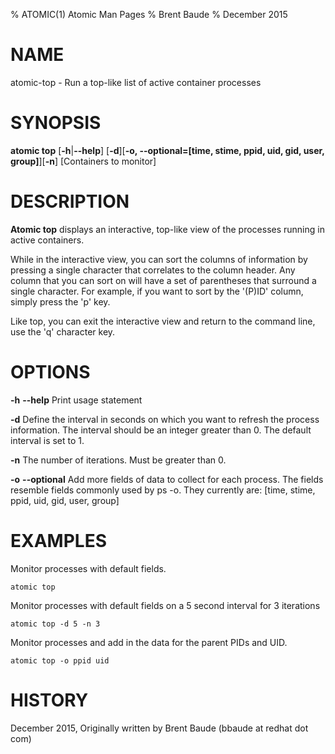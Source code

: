 % ATOMIC(1) Atomic Man Pages
% Brent Baude
% December 2015
# NAME
atomic-top - Run a top-like list of active container processes
# SYNOPSIS
**atomic top**
[**-h**|**--help**]
[**-d**][**-o, --optional=[time, stime, ppid, uid, gid, user, group]**][**-n**]
[Containers to monitor]

# DESCRIPTION

**Atomic top** displays an interactive, top-like view of the processes running in active containers.

While in the interactive view, you can sort the columns of information by pressing a single character
that correlates to the column header.  Any column that you can sort on will have a set of parentheses that surround
a single character. For example, if you want to sort by the '(P)ID' column,
simply press the 'p' key.

Like top, you can exit the interactive view and return to the command line, use the 'q' character key.

# OPTIONS
**-h** **--help**
  Print usage statement

**-d**
  Define the interval in seconds on which you want to refresh the process information.  The interval should be an
  integer greater than 0.  The default interval is set to 1.

**-n**
  The number of iterations.  Must be greater than 0.

**-o** **--optional**
  Add more fields of data to collect for each process.  The fields resemble fields commonly used by
  ps -o.  They currently are: [time, stime, ppid, uid, gid, user, group]

# EXAMPLES
Monitor processes with default fields.

    atomic top

Monitor processes with default fields on a 5 second interval for 3 iterations

    atomic top -d 5 -n 3

Monitor processes and add in the data for the parent PIDs and UID.

    atomic top -o ppid uid

# HISTORY
December 2015, Originally written by Brent Baude (bbaude at redhat dot com)
